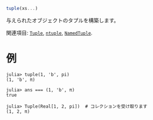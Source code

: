 ```julia
tuple(xs...)
```

与えられたオブジェクトのタプルを構築します。

関連項目: [`Tuple`](@ref), [`ntuple`](@ref), [`NamedTuple`](@ref).

# 例

```jldoctest
julia> tuple(1, 'b', pi)
(1, 'b', π)

julia> ans === (1, 'b', π)
true

julia> Tuple(Real[1, 2, pi])  # コレクションを受け取ります
(1, 2, π)
```
